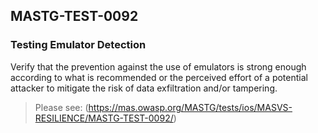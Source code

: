 ##  MASTG-TEST-0092

### Testing Emulator Detection

Verify that the prevention against the use of emulators is strong enough according to what is recommended or the perceived effort of a potential attacker to mitigate the risk of data exfiltration and/or tampering.

> Please see: (https://mas.owasp.org/MASTG/tests/ios/MASVS-RESILIENCE/MASTG-TEST-0092/)
